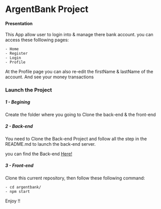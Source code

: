 # ArgentBank Project

#### Presentation

This App allow user to login into & manage there bank account.
you can access these folllowing pages:

    - Home
    - Register
    - Login
    - Profile

At the Profile page you can also re-edit the firstName & lastName of
the account.
And see your money transactions

### Launch the Project

##### 1 - Begining

Create the folder where you going to Clone the back-end & the front-end

##### 2 - Back-end

You need to Clone the Back-end Project and follow all the step in the README.md
to launch the back-end server.

you can find the Back-end [Here!](https://github.com/OpenClassrooms-Student-Center/Project-10-Bank-API)

##### 3 - Front-end

Clone this current repository, then follow these following command:

    - cd argentbank/
    - npm start

Enjoy !!
